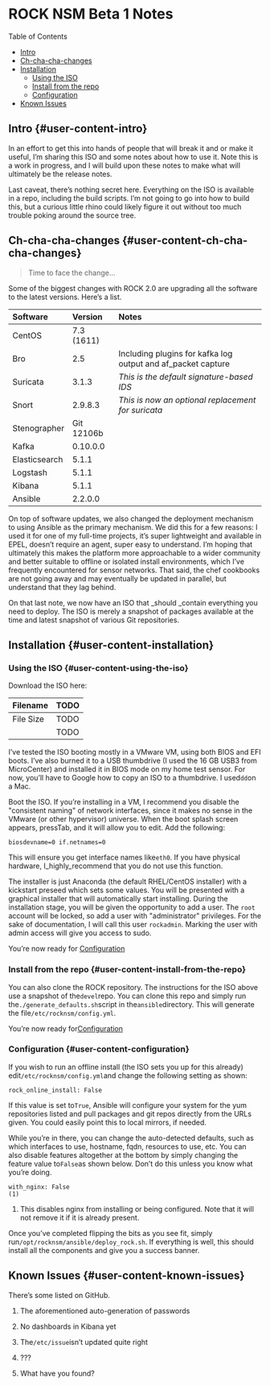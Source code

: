 # ROCK NSM Beta 1 Notes

Table of Contents

* [Intro](https://gist.github.com/dcode/a9f53f201b85398af1e67a4f7d9fa52a#intro)
* [Ch-cha-cha-changes](https://gist.github.com/dcode/a9f53f201b85398af1e67a4f7d9fa52a#ch-cha-cha-changes)
* [Installation](https://gist.github.com/dcode/a9f53f201b85398af1e67a4f7d9fa52a#installation)
  * [Using the ISO](https://gist.github.com/dcode/a9f53f201b85398af1e67a4f7d9fa52a#using-the-iso)
  * [Install from the repo](https://gist.github.com/dcode/a9f53f201b85398af1e67a4f7d9fa52a#install-from-the-repo)
  * [Configuration](https://gist.github.com/dcode/a9f53f201b85398af1e67a4f7d9fa52a#configuration)
* [Known Issues](https://gist.github.com/dcode/a9f53f201b85398af1e67a4f7d9fa52a#known-issues)

## Intro {#user-content-intro}

In an effort to get this into hands of people that will break it and or make it useful, I’m sharing this ISO and some notes about how to use it. Note this is a work in progress, and I will build upon these notes to make what will ultimately be the release notes.

Last caveat, there’s nothing secret here. Everything on the ISO is available in a repo, including the build scripts. I’m not going to go into how to build this, but a curious little rhino could likely figure it out without too much trouble poking around the source tree.

## Ch-cha-cha-changes {#user-content-ch-cha-cha-changes}

> Time to face the change…​

Some of the biggest changes with ROCK 2.0 are upgrading all the software to the latest versions. Here’s a list.

| Software | Version | Notes |
| :--- | :--- | :--- |
| CentOS | 7.3 \(1611\) |  |
| Bro | 2.5 | Including plugins for kafka log output and af\_packet capture |
| Suricata | 3.1.3 | _This is the default signature-based IDS_ |
| Snort | 2.9.8.3 | _This is now an optional replacement for suricata_ |
| Stenographer | Git 12106b |  |
| Kafka | 0.10.0.0 |  |
| Elasticsearch | 5.1.1 |  |
| Logstash | 5.1.1 |  |
| Kibana | 5.1.1 |  |
| Ansible | 2.2.0.0 |  |

On top of software updates, we also changed the deployment mechanism to using Ansible as the primary mechanism. We did this for a few reasons: I used it for one of my full-time projects, it’s super lightweight and available in EPEL, doesn’t require an agent, super easy to understand. I’m hoping that ultimately this makes the platform more approachable to a wider community and better suitable to offline or isolated install environments, which I’ve frequently encountered for sensor networks. That said, the chef cookbooks are not going away and may eventually be updated in parallel, but understand that they lag behind.

On that last note, we now have an ISO that \_should \_contain everything you need to deploy. The ISO is merely a snapshot of packages available at the time and latest snapshot of various Git repositories.

## Installation {#user-content-installation}

### Using the ISO {#user-content-using-the-iso}

Download the ISO here:

| Filename | TODO |
| :--- | :--- |
| File Size | TODO |
|  | TODO |

I’ve tested the ISO booting mostly in a VMware VM, using both BIOS and EFI boots. I’ve also burned it to a USB thumbdrive \(I used the 16 GB USB3 from MicroCenter\) and installed it in BIOS mode on my home test sensor. For now, you’ll have to Google how to copy an ISO to a thumbdrive. I used`dd`on a Mac.

Boot the ISO. If you’re installing in a VM, I recommend you disable the "consistent naming" of network interfaces, since it makes no sense in the VMware \(or other hypervisor\) universe. When the boot splash screen appears, pressTab, and it will allow you to edit. Add the following:

```
biosdevname=0 if.netnames=0
```

This will ensure you get interface names like`eth0`. If you have physical hardware, I\_highly\_recommend that you do not use this function.

The installer is just Anaconda \(the default RHEL/CentOS installer\) with a kickstart preseed which sets some values. You will be presented with a graphical installer that will automatically start installing. During the installation stage, you will be given the opportunity to add a user. The `root` account will be locked, so add a user with "administrator" privileges. For the sake of documentation, I will call this user `rockadmin`. Marking the user with admin access will give you access to sudo.

You’re now ready for [Configuration](https://gist.github.com/dcode/a9f53f201b85398af1e67a4f7d9fa52a#configuration)

### Install from the repo {#user-content-install-from-the-repo}

You can also clone the ROCK repository. The instructions for the ISO above use a snapshot of the`devel`repo. You can clone this repo and simply run the`./generate_defaults.sh`script in the`ansible`directory. This will generate the file`/etc/rocknsm/config.yml`.

You’re now ready for[Configuration](https://gist.github.com/dcode/a9f53f201b85398af1e67a4f7d9fa52a#configuration)

### Configuration {#user-content-configuration}

If you wish to run an offline install \(the ISO sets you up for this already\) edit`/etc/rocknsm/config.yml`and change the following setting as shown:

```
rock_online_install: False
```

If this value is set to`True`, Ansible will configure your system for the yum repositories listed and pull packages and git repos directly from the URLs given. You could easily point this to local mirrors, if needed.

While you’re in there, you can change the auto-detected defaults, such as which interfaces to use, hostname, fqdn, resources to use, etc. You can also disable features altogether at the bottom by simply changing the feature value to`False`as shown below. Don’t do this unless you know what you’re doing.

```
with_nginx: False 
(1)
```

1. This disables nginx from installing or being configured. Note that it will not remove it if it is already present.

Once you’ve completed flipping the bits as you see fit, simply run`/opt/rocknsm/ansible/deploy_rock.sh`. If everything is well, this should install all the components and give you a success banner.

## Known Issues {#user-content-known-issues}

There’s some listed on GitHub.

1. The aforementioned auto-generation of passwords

2. No dashboards in Kibana yet

3. The`/etc/issue`isn’t updated quite right

4. ???

5. What have you found?



